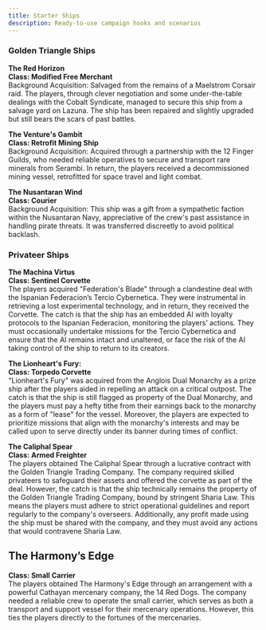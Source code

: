 ```yaml
---
title: Starter Ships
description: Ready-to-use campaign hooks and scenarios
---
```

### Golden Triangle Ships

**The Red Horizon**  
**Class: Modified Free Merchant**  
Background Acquisition: Salvaged from the remains of a Maelstrom Corsair raid. The players, through clever negotiation and some under-the-table dealings with the Cobalt Syndicate, managed to secure this ship from a salvage yard on Lazuna. The ship has been repaired and slightly upgraded but still bears the scars of past battles.

**The Venture's Gambit**  
**Class: Retrofit Mining Ship**  
Background Acquisition: Acquired through a partnership with the 12 Finger Guilds, who needed reliable operatives to secure and transport rare minerals from Serambi. In return, the players received a decommissioned mining vessel, retrofitted for space travel and light combat.

**The Nusantaran Wind**  
**Class: Courier**  
Background Acquisition: This ship was a gift from a sympathetic faction within the Nusantaran Navy, appreciative of the crew's past assistance in handling pirate threats. It was transferred discreetly to avoid political backlash.

### Privateer Ships

**The Machina Virtus**  
**Class: Sentinel Corvette**  
The players acquired "Federation's Blade" through a clandestine deal with the Ispanian Federacion’s Tercio Cybernetica. They were instrumental in retrieving a lost experimental technology, and in return, they received the Corvette. The catch is that the ship has an embedded AI with loyalty protocols to the Ispanian Federacion, monitoring the players’ actions. They must occasionally undertake missions for the Tercio Cybernetica and ensure that the AI remains intact and unaltered, or face the risk of the AI taking control of the ship to return to its creators.

**The Lionheart's Fury:**  
**Class: Torpedo Corvette**  
"Lionheart's Fury" was acquired from the Anglois Dual Monarchy as a prize ship after the players aided in repelling an attack on a critical outpost. The catch is that the ship is still flagged as property of the Dual Monarchy, and the players must pay a hefty tithe from their earnings back to the monarchy as a form of "lease" for the vessel. Moreover, the players are expected to prioritize missions that align with the monarchy's interests and may be called upon to serve directly under its banner during times of conflict.

**The Caliphal Spear**  
**Class: Armed Freighter**  
The players obtained The Caliphal Spear through a lucrative contract with the Golden Triangle Trading Company. The company required skilled privateers to safeguard their assets and offered the corvette as part of the deal. However, the catch is that the ship technically remains the property of the Golden Triangle Trading Company, bound by stringent Sharia Law. This means the players must adhere to strict operational guidelines and report regularly to the company's overseers. Additionally, any profit made using the ship must be shared with the company, and they must avoid any actions that would contravene Sharia Law.

## The Harmony’s Edge

**Class: Small Carrier**  
The players obtained The Harmony's Edge through an arrangement with a powerful Cathayan mercenary company, the 14 Red Dogs. The company needed a reliable crew to operate the small carrier, which serves as both a transport and support vessel for their mercenary operations. However, this ties the players directly to the fortunes of the mercenaries.